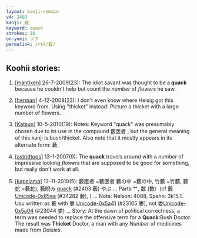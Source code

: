 ```yaml
---
layout: kanji-remain
v4: 2403
kanji: 薮
keyword: quack
strokes: 16
on-yomi: ソウ
permalink: /rtk/薮/
---
```


## Koohii stories: 

1) [<a href="http://kanji.koohii.com/profile/mantixen">mantixen</a>] 26-7-2009(23): The idiot savant was thought to be a<strong> quack</strong> because he couldn&#039;t help but count the <em>number</em> of <em>flowers</em> he saw.

2) [<a href="http://kanji.koohii.com/profile/herman">herman</a>] 4-12-2008(23): I don&#039;t even know where Heisig got this keyword from. Using &quot;thicket&quot; instead: Picture a thicket with a large number of flowers.

3) [<a href="http://kanji.koohii.com/profile/Katsuo">Katsuo</a>] 10-5-2010(19): Notes: Keyword &quot;quack&quot; was presumably chosen due to its use in the compound 薮医者 , but the general meaning of this kanji is bush/thicket. Also note that it mostly appears in its alternate form: 藪.

4) [<a href="http://kanji.koohii.com/profile/astridtops">astridtops</a>] 13-1-2007(9): The<strong> quack</strong> travels around with a <em>number</em> of impressive looking <em>flowers</em> that are supposed to be good for something, but really don&#039;t work at all.

5) [<a href="http://kanji.koohii.com/profile/kapalama">kapalama</a>] 12-11-2010(5): 薮医者 =藪医者 藪の中 =薮の中, 竹藪 =竹薮, 薮蛇 =藪蛇), 藪睨み <a href="../v4/2403.html">quack</a> (#2403 薮) やぶ ... Parts:艹, 数 (數）(cf 藪<a href="http://kanji.koohii.com/study/kanji/34282">Unicode-0x85ea</a> (#34282 藪), ) ... Note: Nelson: 4088, Spahn: 3k15.1. Usu written as 藪 with 婁 <a href="http://kanji.koohii.com/study/kanji/23105">Unicode-0x5a41</a> (#23105 婁), not 娄<a href="http://kanji.koohii.com/study/kanji/23044">Unicode-0x5a04</a> (#23044 娄) ... Story: At the dawn of political correctness, a term was needed to replace the offensive term for a <strong>Quack</strong>:Bush Doctor. The result was <strong>Thicket</strong> Doctor, a man with any <em>Number</em> of medicines made from <em>Daisies</em>.

